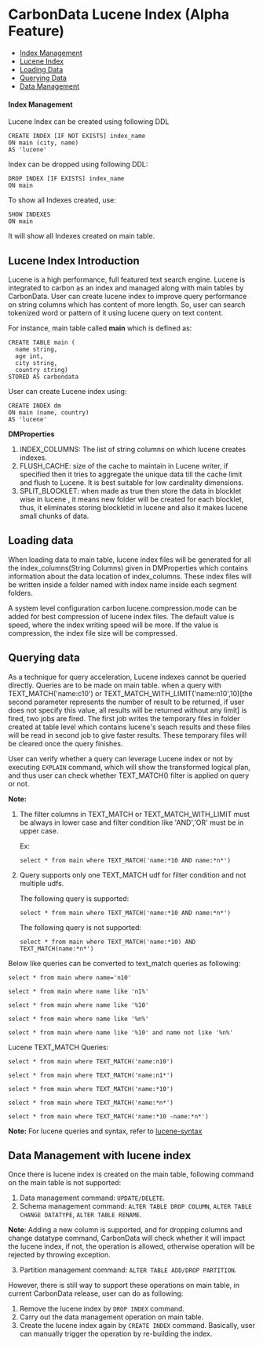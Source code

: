 <!--
    Licensed to the Apache Software Foundation (ASF) under one or more 
    contributor license agreements.  See the NOTICE file distributed with
    this work for additional information regarding copyright ownership. 
    The ASF licenses this file to you under the Apache License, Version 2.0
    (the "License"); you may not use this file except in compliance with 
    the License.  You may obtain a copy of the License at

      http://www.apache.org/licenses/LICENSE-2.0

    Unless required by applicable law or agreed to in writing, software 
    distributed under the License is distributed on an "AS IS" BASIS, 
    WITHOUT WARRANTIES OR CONDITIONS OF ANY KIND, either express or implied.
    See the License for the specific language governing permissions and 
    limitations under the License.
-->

# CarbonData Lucene Index (Alpha Feature)
  
* [Index Management](#index-management)
* [Lucene Index](#lucene-index-introduction)
* [Loading Data](#loading-data)
* [Querying Data](#querying-data)
* [Data Management](#data-management-with-lucene-index)

#### Index Management 
Lucene Index can be created using following DDL
  ```
  CREATE INDEX [IF NOT EXISTS] index_name
  ON main (city, name)
  AS 'lucene'
  ```

Index can be dropped using following DDL:
  ```
  DROP INDEX [IF EXISTS] index_name
  ON main
  ```
To show all Indexes created, use:
  ```
  SHOW INDEXES 
  ON main
  ```
It will show all Indexes created on main table.


## Lucene Index Introduction
  Lucene is a high performance, full featured text search engine. Lucene is integrated to carbon as
  an index and managed along with main tables by CarbonData. User can create lucene index 
  to improve query performance on string columns which has content of more length. So, user can 
  search tokenized word or pattern of it using lucene query on text content.
  
  For instance, main table called **main** which is defined as:
  
  ```
  CREATE TABLE main (
    name string,
    age int,
    city string,
    country string)
  STORED AS carbondata
  ```
  
  User can create Lucene index using:
  
  ```
  CREATE INDEX dm
  ON main (name, country)
  AS 'lucene'
  ```

**DMProperties**
1. INDEX_COLUMNS: The list of string columns on which lucene creates indexes.
2. FLUSH_CACHE: size of the cache to maintain in Lucene writer, if specified then it tries to 
   aggregate the unique data till the cache limit and flush to Lucene. It is best suitable for low 
   cardinality dimensions.
3. SPLIT_BLOCKLET: when made as true then store the data in blocklet wise in lucene , it means new 
   folder will be created for each blocklet, thus, it eliminates storing blockletid in lucene and 
   also it makes lucene small chunks of data.
   
## Loading data
When loading data to main table, lucene index files will be generated for all the
index_columns(String Columns) given in DMProperties which contains information about the data
location of index_columns. These index files will be written inside a folder named with index name
inside each segment folders.

A system level configuration carbon.lucene.compression.mode can be added for best compression of
lucene index files. The default value is speed, where the index writing speed will be more. If the
value is compression, the index file size will be compressed.

## Querying data
As a technique for query acceleration, Lucene indexes cannot be queried directly.
Queries are to be made on main table. when a query with TEXT_MATCH('name:c10') or 
TEXT_MATCH_WITH_LIMIT('name:n10',10)[the second parameter represents the number of result to be 
returned, if user does not specify this value, all results will be returned without any limit] is 
fired, two jobs are fired. The first job writes the temporary files in folder created at table level 
which contains lucene's seach results and these files will be read in second job to give faster 
results. These temporary files will be cleared once the query finishes.

User can verify whether a query can leverage Lucene index or not by executing `EXPLAIN`
command, which will show the transformed logical plan, and thus user can check whether TEXT_MATCH()
filter is applied on query or not.

**Note:**
 1. The filter columns in TEXT_MATCH or TEXT_MATCH_WITH_LIMIT must be always in lower case and 
filter condition like 'AND','OR' must be in upper case.

      Ex: 
      ```
      select * from main where TEXT_MATCH('name:*10 AND name:*n*')
      ```
     
2. Query supports only one TEXT_MATCH udf for filter condition and not multiple udfs.

   The following query is supported:
   ```
   select * from main where TEXT_MATCH('name:*10 AND name:*n*')
   ```
       
   The following query is not supported:
   ```
   select * from main where TEXT_MATCH('name:*10) AND TEXT_MATCH(name:*n*')
   ```
       
          
Below like queries can be converted to text_match queries as following:
```
select * from main where name='n10'

select * from main where name like 'n1%'

select * from main where name like '%10'

select * from main where name like '%n%'

select * from main where name like '%10' and name not like '%n%'
```
Lucene TEXT_MATCH Queries:
```
select * from main where TEXT_MATCH('name:n10')

select * from main where TEXT_MATCH('name:n1*')

select * from main where TEXT_MATCH('name:*10')

select * from main where TEXT_MATCH('name:*n*')

select * from main where TEXT_MATCH('name:*10 -name:*n*')
```
**Note:** For lucene queries and syntax, refer to [lucene-syntax](http://www.lucenetutorial.com/lucene-query-syntax.html)

## Data Management with lucene index
Once there is lucene index is created on the main table, following command on the main
table
is not supported:
1. Data management command: `UPDATE/DELETE`.
2. Schema management command: `ALTER TABLE DROP COLUMN`, `ALTER TABLE CHANGE DATATYPE`, 
`ALTER TABLE RENAME`.

**Note**: Adding a new column is supported, and for dropping columns and change datatype 
command, CarbonData will check whether it will impact the lucene index, if not, the operation 
is allowed, otherwise operation will be rejected by throwing exception.


3. Partition management command: `ALTER TABLE ADD/DROP PARTITION`.

However, there is still way to support these operations on main table, in current CarbonData 
release, user can do as following:
1. Remove the lucene index by `DROP INDEX` command.
2. Carry out the data management operation on main table.
3. Create the lucene index again by `CREATE INDEX` command.
Basically, user can manually trigger the operation by re-building the index.


